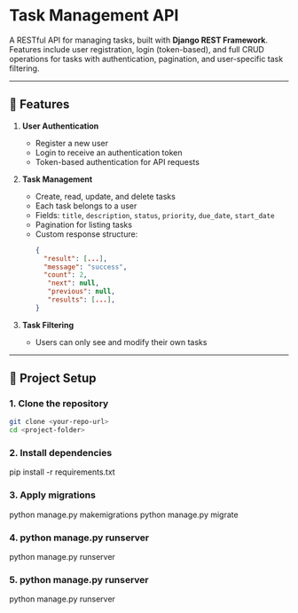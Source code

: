 # Task Management API

A RESTful API for managing tasks, built with **Django REST Framework**.
Features include user registration, login (token-based), and full CRUD operations for tasks with authentication, pagination, and user-specific task filtering.

---

## 🔹 Features

1. **User Authentication**

   - Register a new user
   - Login to receive an authentication token
   - Token-based authentication for API requests

2. **Task Management**

   - Create, read, update, and delete tasks
   - Each task belongs to a user
   - Fields: `title`, `description`, `status`, `priority`, `due_date`, `start_date`
   - Pagination for listing tasks
   - Custom response structure:
     ```json
     {
       "result": [...],
       "message": "success",
       "count": 2,
        "next": null,
        "previous": null,
        "results": [...],
     }
     ```

3. **Task Filtering**
   - Users can only see and modify their own tasks

---

## 🔹 Project Setup

### 1. Clone the repository

```bash
git clone <your-repo-url>
cd <project-folder>
```

### 2. Install dependencies

pip install -r requirements.txt

### 3. Apply migrations

python manage.py makemigrations
python manage.py migrate

### 4. python manage.py runserver

python manage.py runserver

### 5. python manage.py runserver

python manage.py runserver
